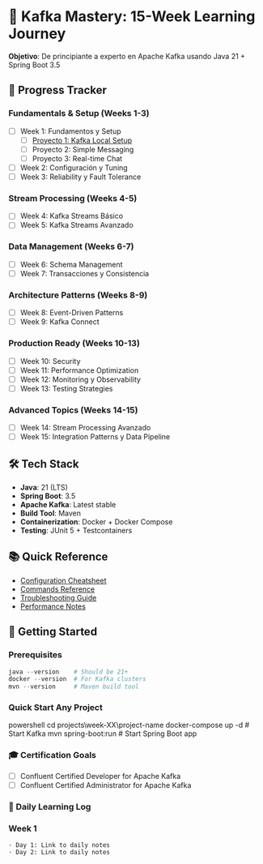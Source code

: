 
# 🚀 Kafka Mastery: 15-Week Learning Journey

**Objetivo**: De principiante a experto en Apache Kafka usando Java 21 + Spring Boot 3.5

## 🎯 Progress Tracker

### Fundamentals & Setup (Weeks 1-3)
- [ ] Week 1: Fundamentos y Setup
    - [ ] [Proyecto 1: Kafka Local Setup](projects/week-01/kafka-setup/README.md)
    - [ ] Proyecto 2: Simple Messaging
    - [ ] Proyecto 3: Real-time Chat
- [ ] Week 2: Configuración y Tuning  
- [ ] Week 3: Reliability y Fault Tolerance

### Stream Processing (Weeks 4-5)
- [ ] Week 4: Kafka Streams Básico
- [ ] Week 5: Kafka Streams Avanzado

### Data Management (Weeks 6-7)
- [ ] Week 6: Schema Management
- [ ] Week 7: Transacciones y Consistencia

### Architecture Patterns (Weeks 8-9)
- [ ] Week 8: Event-Driven Patterns
- [ ] Week 9: Kafka Connect

### Production Ready (Weeks 10-13)
- [ ] Week 10: Security
- [ ] Week 11: Performance Optimization
- [ ] Week 12: Monitoring y Observability
- [ ] Week 13: Testing Strategies

### Advanced Topics (Weeks 14-15)
- [ ] Week 14: Stream Processing Avanzado
- [ ] Week 15: Integration Patterns y Data Pipeline

## 🛠️ Tech Stack

- **Java**: 21 (LTS)
- **Spring Boot**: 3.5
- **Apache Kafka**: Latest stable
- **Build Tool**: Maven
- **Containerization**: Docker + Docker Compose
- **Testing**: JUnit 5 + Testcontainers

## 📚 Quick Reference

- [Configuration Cheatsheet](docs/configuration-cheatsheet.md)
- [Commands Reference](docs/commands-reference.md)
- [Troubleshooting Guide](docs/troubleshooting-guide.md)
- [Performance Notes](docs/performance-notes.md)

## 🚀 Getting Started

### Prerequisites
```powershell
java --version    # Should be 21+
docker --version  # For Kafka clusters
mvn --version     # Maven build tool
```

### Quick Start Any Project
powershell
cd projects\week-XX\project-name
docker-compose up -d        # Start Kafka
mvn spring-boot:run        # Start Spring Boot app


### 🎓 Certification Goals

 - [ ] Confluent Certified Developer for Apache Kafka
 - [ ] Confluent Certified Administrator for Apache Kafka

### 📝 Daily Learning Log
### Week 1

    · Day 1: Link to daily notes
    · Day 2: Link to daily notes
